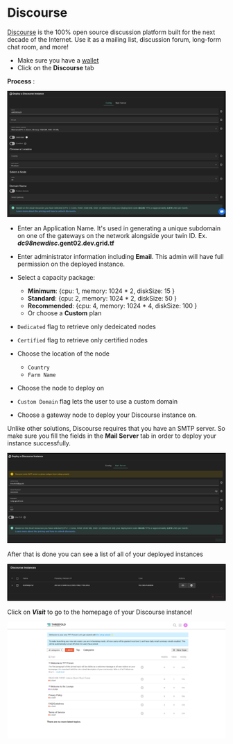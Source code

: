 # Discourse

[Discourse](https://www.discourse.org/) is the 100% open source discussion platform built for the next decade of the Internet. Use it as a mailing list, discussion forum, long-form chat room, and more!

- Make sure you have a [wallet](./wallet_connector.md)
- Click on the **Discourse** tab

__Process__ :

![ ](./img/discourse1.png)

- Enter an Application Name. It's used in generating a unique subdomain on one of the gateways on the network alongside your twin ID. Ex. ***dc98newdisc*.gent02.dev.grid.tf**

- Enter administrator information including **Email**. This admin will have full permission on the deployed instance.
- Select a capacity package:
    - **Minimum**: {cpu: 1, memory: 1024 * 2, diskSize: 15 }
    - **Standard**: {cpu: 2, memory: 1024 * 2, diskSize: 50 }
    - **Recommended**: {cpu: 4, memory: 1024 * 4, diskSize: 100 }
    - Or choose a **Custom** plan

- `Dedicated` flag to retrieve only dedeicated nodes 
- `Certified` flag to retrieve only certified nodes 
- Choose the location of the node
   - `Country`
   - `Farm Name`
- Choose the node to deploy on 
- `Custom Domain` flag lets the user to use a custom domain
- Choose a gateway node to deploy your Discourse instance on.

Unlike other solutions, Discourse requires that you have an SMTP server. So make sure you fill the fields in the **Mail Server** tab in order to deploy your instance successfully.

![ ](./img/discourse4.png)

After that is done you can see a list of all of your deployed instances

![ ](./img/discourse5.png)

Click on ***Visit*** to go to the homepage of your Discourse instance! 

![ ](./img/discourse6.png)
